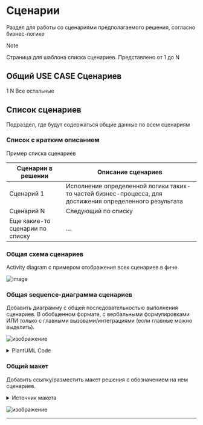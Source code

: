 # Сценарии

Раздел для работы со сценариями предполагаемого решения, согласно бизнес-логике

>[!NOTE]
>Страница для шаблона списка сценариев. Представлено от 1 до N

## Общий USE CASE Сценариев

1
N
Все остальные

## Список сценариев

Подраздел, где будут содержаться общие данные по всем сценариям

### Список с кратким описанием

Пример списка сценариев

| Сценарии в решении | Описание сценариев |
| ----------- | ----------- |
| Сценарий 1 | Исполнение определенной логики таких-то частей бизнес-процесса, для достижения определенного результата |
| Сценарий N | Следующий по списку |
| Еще какие-то сценарии по списку | ... |

### Общая схема сценариев

Activity diagram с примером отображения всех сценариев в фиче

![image](https://github.com/user-attachments/assets/390ebe31-4bbd-4e8f-943a-937c4e3dfe8e)

### Общая sequence-диаграмма сценариев

Добавить диаграмму с общей последовательностью выполнения сценариев.
В обобщенном формате, с вербальными формулировками ИЛИ только с главными вызовами/интеграциями (если главные можно выделить).

![изображение](https://github.com/user-attachments/assets/8b048027-b8d0-496d-93ee-ba9bb428567c)

<details>
  <summary>PlantUML Code</summary>
  
  ```
  @startuml
skinparam MaxMessageSize 150

actor user
participant frontend #ivory
participant backend #azure

== Сценарий 1 ==

autonumber "<b>[Шаг ]"
user -> frontend: Ввести данные

frontend -> backend : Передать данные
backend -> frontend : OK

alt#LightSalmon Ошибка

backend -> frontend : Error

end

== Сценарий N ==

autonumber "<b>[Шаг ]"

backend -> backend: Обработка данных

alt#LightSalmon Ошибка

backend -> frontend : Ошибка
frontend -> frontend : Возникла ошибка

end

backend -> frontend : Успешно
frontend -> frontend : Данные обработаны
user -> frontend: Нажать "Ок"

== Остальные возможные сценарии ==

@enduml

  ```

</details>


### Общий макет 

Добавить ссылку/разместить макет решения с обозначением на нем сценариев.

<details>
  <summary>Источник макета</summary>
  https://www.figma.com/design/IOsJzqY4c6VPfJDN2WeeXf/Home-Interior-Design-Website-    Wireframe-(Community)?node-id=0-1&node-type=canvas&t=st3jI6blsbLjIY6x-0
https://github.com/NonameX11/TestPetDocumentationProject/blob/main/Feature%20Template/9%20-%20%D0%B4%D0%BE%D0%BF.%20%D0%BC%D0%B0%D1%82%D0%B5%D1%80%D0%B8%D0%B0%D0%BB%D1%8B.md больше ссылок на источники - тут
</details>

![изображение](https://github.com/user-attachments/assets/41e74aa6-2c19-4f05-9cc6-771332527ed5)

***

